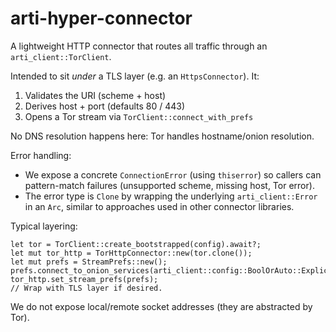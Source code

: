 # arti-hyper-connector

A lightweight HTTP connector that routes all traffic through an
`arti_client::TorClient`.

Intended to sit *under* a TLS layer (e.g. an `HttpsConnector`). It:
  1. Validates the URI (scheme + host)
  2. Derives host + port (defaults 80 / 443)
  3. Opens a Tor stream via `TorClient::connect_with_prefs`

No DNS resolution happens here: Tor handles hostname/onion resolution.

Error handling:
  - We expose a concrete `ConnectionError` (using `thiserror`) so callers
    can pattern-match failures (unsupported scheme, missing host, Tor error).
  - The error type is `Clone` by wrapping the underlying `arti_client::Error`
    in an `Arc`, similar to approaches used in other connector libraries.

Typical layering:

```rs,ignore
let tor = TorClient::create_bootstrapped(config).await?;
let mut tor_http = TorHttpConnector::new(tor.clone());
let mut prefs = StreamPrefs::new();
prefs.connect_to_onion_services(arti_client::config::BoolOrAuto::Explicit(true));
tor_http.set_stream_prefs(prefs);
// Wrap with TLS layer if desired.
```

We do not expose local/remote socket addresses (they are abstracted by Tor).
